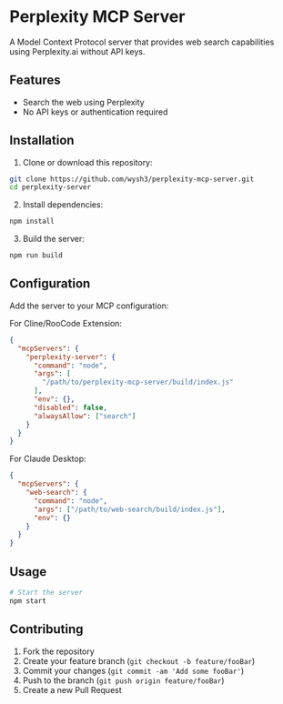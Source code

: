 # Perplexity MCP Server

A Model Context Protocol server that provides web search capabilities using Perplexity.ai without API keys.

## Features
- Search the web using Perplexity
- No API keys or authentication required

## Installation

1. Clone or download this repository:
```bash
git clone https://github.com/wysh3/perplexity-mcp-server.git
cd perplexity-server
```

2. Install dependencies:
```bash
npm install
```

3. Build the server:
```bash
npm run build
```

## Configuration

Add the server to your MCP configuration:

For Cline/RooCode Extension:
```json
{
  "mcpServers": {
    "perplexity-server": {
      "command": "node",
      "args": [
        "/path/to/perplexity-mcp-server/build/index.js"
      ],
      "env": {},
      "disabled": false,
      "alwaysAllow": ["search"]
    }
  }
}
```

For Claude Desktop:
```json
{
  "mcpServers": {
    "web-search": {
      "command": "node",
      "args": ["/path/to/web-search/build/index.js"],
      "env": {}
    }
  }
}
```

## Usage
```bash
# Start the server
npm start
```

## Contributing
1. Fork the repository
2. Create your feature branch (`git checkout -b feature/fooBar`)
3. Commit your changes (`git commit -am 'Add some fooBar'`)
4. Push to the branch (`git push origin feature/fooBar`)
5. Create a new Pull Request
